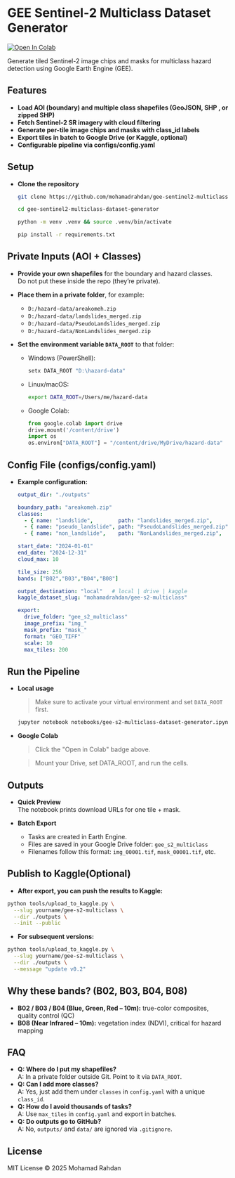 # GEE Sentinel-2 Multiclass Dataset Generator



[![Open In Colab](https://colab.research.google.com/assets/colab-badge.svg)](https://colab.research.google.com/github/mohamadrahdan/gee-sentinel2-multiclass-dataset-generator/blob/main/notebooks/gee-s2-multiclass-dataset-generator.ipynb)



Generate tiled Sentinel-2 image chips and masks for multiclass hazard detection using Google Earth Engine (GEE).


## Features

- **Load AOI (boundary) and multiple class shapefiles (GeoJSON, SHP , or zipped SHP)**
- **Fetch Sentinel-2 SR imagery with cloud filtering**
- **Generate per-tile image chips and masks with class_id labels**
- **Export tiles in batch to Google Drive (or Kaggle, optional)**
- **Configurable pipeline via configs/config.yaml**


## Setup

- **Clone the repository**
  ```bash
  git clone https://github.com/mohamadrahdan/gee-sentinel2-multiclass-dataset-generator.git
  
  cd gee-sentinel2-multiclass-dataset-generator

  python -m venv .venv && source .venv/bin/activate

  pip install -r requirements.txt


## Private Inputs (AOI + Classes)

- **Provide your own shapefiles** for the boundary and hazard classes.  
  Do not put these inside the repo (they’re private).  

- **Place them in a private folder**, for example:
  - `D:/hazard-data/areakomeh.zip`
  - `D:/hazard-data/landslides_merged.zip`
  - `D:/hazard-data/PseudoLandslides_merged.zip`
  - `D:/hazard-data/NonLandslides_merged.zip`

- **Set the environment variable `DATA_ROOT`** to that folder:

  - Windows (PowerShell):
    ```powershell
    setx DATA_ROOT "D:\hazard-data"
    ```

  - Linux/macOS:
    ```bash
    export DATA_ROOT=/Users/me/hazard-data
    ```

  - Google Colab:
    ```python
    from google.colab import drive
    drive.mount('/content/drive')
    import os
    os.environ["DATA_ROOT"] = "/content/drive/MyDrive/hazard-data"
    ```


## Config File (configs/config.yaml)

- **Example configuration:**
  ```yaml
  output_dir: "./outputs"

  boundary_path: "areakomeh.zip"
  classes:
    - { name: "landslide",        path: "landslides_merged.zip",       class_id: 1 }
    - { name: "pseudo_landslide", path: "PseudoLandslides_merged.zip", class_id: 2 }
    - { name: "non_landslide",    path: "NonLandslides_merged.zip",    class_id: 3 }

  start_date: "2024-01-01"
  end_date: "2024-12-31"
  cloud_max: 10

  tile_size: 256
  bands: ["B02","B03","B04","B08"]

  output_destination: "local"   # local | drive | kaggle
  kaggle_dataset_slug: "mohamadrahdan/gee-s2-multiclass"

  export:
    drive_folder: "gee_s2_multiclass"
    image_prefix: "img_"
    mask_prefix: "mask_"
    format: "GEO_TIFF"
    scale: 10
    max_tiles: 200


## Run the Pipeline

- **Local usage**

  > Make sure to activate your virtual environment and set `DATA_ROOT` first.

  ```bash
  jupyter notebook notebooks/gee-s2-multiclass-dataset-generator.ipynb


- **Google Colab**

  > Click the "Open in Colab" badge above.

  > Mount your Drive, set DATA_ROOT, and run the cells.

## Outputs

- **Quick Preview**  
  The notebook prints download URLs for one tile + mask.

- **Batch Export**  
  - Tasks are created in Earth Engine.  
  - Files are saved in your Google Drive folder: `gee_s2_multiclass`  
  - Filenames follow this format: `img_00001.tif`, `mask_00001.tif`, etc.


## Publish to Kaggle(Optional)

- **After export, you can push the results to Kaggle:**
```bash
python tools/upload_to_kaggle.py \
  --slug yourname/gee-s2-multiclass \
  --dir ./outputs \
  --init --public
  ```

- **For subsequent versions:**
```bash
python tools/upload_to_kaggle.py \
  --slug yourname/gee-s2-multiclass \
  --dir ./outputs \
  --message "update v0.2"
```

## Why these bands? (B02, B03, B04, B08)

- **B02 / B03 / B04 (Blue, Green, Red – 10m):** true-color composites, quality control (QC)  
- **B08 (Near Infrared – 10m):** vegetation index (NDVI), critical for hazard mapping  

## FAQ

- **Q: Where do I put my shapefiles?**  
  A: In a private folder outside Git. Point to it via `DATA_ROOT`.
- **Q: Can I add more classes?**  
  A: Yes, just add them under `classes` in `config.yaml` with a unique `class_id`.
- **Q: How do I avoid thousands of tasks?**  
  A: Use `max_tiles` in `config.yaml` and export in batches.
- **Q: Do outputs go to GitHub?**  
  A: No, `outputs/` and `data/` are ignored via `.gitignore`.

## License

MIT License © 2025 Mohamad Rahdan





